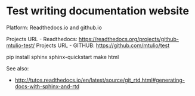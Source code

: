 # Test writing documentation website

Platform: Readthedocs.io and github.io

Projects URL - Readthedocs: https://readthedocs.org/projects/github-mtulio-test/
Projects URL - GITHUB: https://github.com/mtulio/test


pip install sphinx
sphinx-quickstart
make html



See also:
 * http://tutos.readthedocs.io/en/latest/source/git_rtd.html#generating-docs-with-sphinx-and-rtd

